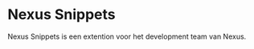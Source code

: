 <!-- @format -->

# Nexus Snippets

Nexus Snippets is een extention voor het development team van Nexus.

